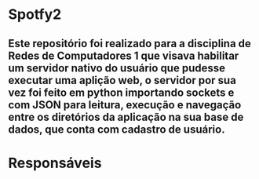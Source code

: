 # Spotfy2
## Este repositório foi realizado para a disciplina de Redes de Computadores 1 que visava habilitar um servidor nativo do usuário que pudesse executar uma aplição web, o servidor por sua vez foi feito em python importando sockets e com JSON para leitura, execução e navegação entre os diretórios da aplicação na sua base de dados, que conta com cadastro de usuário.

# Responsáveis
